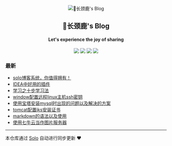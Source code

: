 <p align="center"><img alt="🦒长颈鹿's Blog" src="https://static.b3log.org/images/brand/solo-32.png"></p><h2 align="center">
🦒长颈鹿's Blog
</h2>

<h4 align="center">Let's experience the joy of sharing </h4>
<p align="center"><a title="🦒长颈鹿's Blog" target="_blank" href="https://github.com/MrDalili/solo-blog"><img src="https://img.shields.io/github/last-commit/MrDalili/solo-blog.svg?style=flat-square&color=FF9900"></a>
<a title="GitHub repo size in bytes" target="_blank" href="https://github.com/MrDalili/solo-blog"><img src="https://img.shields.io/github/repo-size/MrDalili/solo-blog.svg?style=flat-square"></a>
<a title="Solo Version" target="_blank" href="https://github.com/b3log/solo/releases"><img src="https://img.shields.io/badge/solo-3.6.5-f1e05a.svg?style=flat-square&color=blueviolet"></a>
<a title="Hits" target="_blank" href="https://github.com/b3log/hits"><img src="https://hits.b3log.org/MrDalili/solo-blog.svg"></a></p>

### 最新

* [solo博客系统，你值得拥有！](https://www.ningdali.com/articles/2019/09/23/1569248807617.html)
* [IDEA中好用的插件](https://www.ningdali.com/articles/2019/09/23/1569247525281.html)
* [学习之十步学习法](https://www.ningdali.com/articles/2019/06/25/1569247523323.html)
* [window配置远程linux主机ssh密钥](https://www.ningdali.com/articles/2019/06/16/1569242947881.html)
* [使用宝塔安装mysql时出现的问题以及解决的方案](https://www.ningdali.com/articles/2019/06/16/1569247522873.html)
* [tomcat配置jks安装证书](https://www.ningdali.com/articles/2019/06/10/1569242940041.html)
* [markdown的语法以及使用](https://www.ningdali.com/articles/2019/06/06/1569242942185.html)
* [使用七牛云当作图片服务器](https://www.ningdali.com/articles/2019/06/06/1569247524282.html)



---

本仓库通过 [Solo](https://github.com/b3log/solo) 自动进行同步更新 ❤️ 